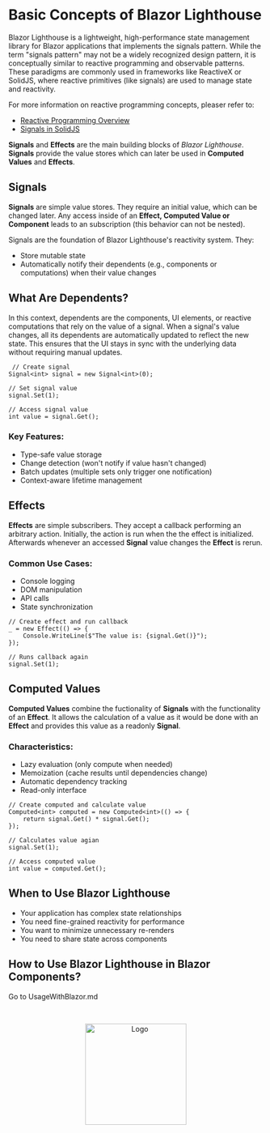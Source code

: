 # Basic Concepts of Blazor Lighthouse
Blazor Lighthouse is a lightweight, high-performance state management library for Blazor applications that implements the signals pattern. While the term "signals pattern" may not be a widely recognized design pattern, it is conceptually similar to reactive programming and observable patterns. These paradigms are commonly used in frameworks like ReactiveX or SolidJS, where reactive primitives (like signals) are used to manage state and reactivity.

For more information on reactive programming concepts, pleaser refer to:
- [Reactive Programming Overview](https://en.wikipedia.org/wiki/Reactive_programming)
- [Signals in SolidJS](https://www.solidjs.com/docs/latest#signals)

**Signals** and **Effects** are the main building blocks of *Blazor Lighthouse*. **Signals** provide the value stores which can later be used in **Computed Values** and **Effects**.

## Signals
**Signals** are simple value stores. They require an initial value, which can be changed later. Any access inside of an **Effect, Computed Value or Component** leads to an subscription (this behavior can not be nested).

Signals are the foundation of Blazor Lighthouse's reactivity system. They:
- Store mutable state
- Automatically notify their dependents (e.g., components or computations) when their value changes

## What Are Dependents?
In this context, dependents are the components, UI elements, or reactive computations that rely on the value of a signal. When a signal's value changes, all its dependents are automatically updated to reflect the new state. This ensures that the UI stays in sync with the underlying data without requiring manual updates.

```
 // Create signal
Signal<int> signal = new Signal<int>(0);

// Set signal value
signal.Set(1);

// Access signal value
int value = signal.Get();
```

### Key Features:
- Type-safe value storage
- Change detection (won't notify if value hasn't changed)
- Batch updates (multiple sets only trigger one notification)
- Context-aware lifetime management

## Effects
**Effects** are simple subscribers. They accept a callback performing an arbitrary action. Initially, the action is run when the the effect is initialized. Afterwards whenever an accessed **Signal** value changes the **Effect** is rerun.

### Common Use Cases:
- Console logging
- DOM manipulation
- API calls
- State synchronization

```
// Create effect and run callback
_ = new Effect(() => {
    Console.WriteLine($"The value is: {signal.Get()}");
});

// Runs callback again
signal.Set(1);
```

## Computed Values
**Computed Values** combine the fuctionality of **Signals** with the functionality of an **Effect**. It allows the calculation of a value as it would be done with an **Effect** and provides this value as a readonly **Signal**.

### Characteristics:
- Lazy evaluation (only compute when needed)
- Memoization (cache results until dependencies change)
- Automatic dependency tracking
- Read-only interface

```
// Create computed and calculate value
Computed<int> computed = new Computed<int>(() => {
    return signal.Get() * signal.Get();
});

// Calculates value agian
signal.Set(1);

// Access computed value
int value = computed.Get();
```

## When to Use Blazor Lighthouse
- Your application has complex state relationships
- You need fine-grained reactivity for performance
- You want to minimize unnecessary re-renders
- You need to share state across components

## How to Use Blazor Lighthouse in Blazor Components?
Go to UsageWithBlazor.md

<br/>
<p align="center">
    <img src="../img/logo.svg" width="200px" alt="Logo">
</p>